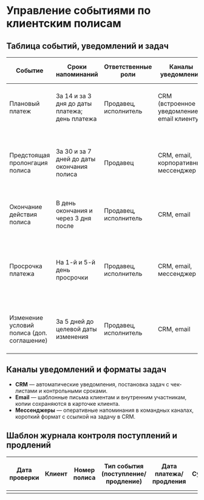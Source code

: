 # Управление событиями по клиентским полисам

## Таблица событий, уведомлений и задач

| Событие | Сроки напоминаний | Ответственные роли | Каналы уведомлений | Формат создаваемых задач |
| --- | --- | --- | --- | --- |
| Плановый платеж | За 14 и за 3 дня до даты платежа; день платежа | Продавец, исполнитель | CRM (встроенное уведомление), email клиенту | Задача в CRM с чек-листом подтверждения оплаты и шаблонным письмом |
| Предстоящая пролонгация полиса | За 30 и за 7 дней до даты окончания полиса | Продавец | CRM, email, корпоративный мессенджер | Задача в CRM на подготовку предложения по пролонгации с прикреплением коммерческого предложения |
| Окончание действия полиса | В день окончания и через 3 дня после | Продавец, исполнитель | CRM, email | Эскалационная задача в CRM с обязательным комментарием исполнителя |
| Просрочка платежа | На 1-й и 5-й день просрочки | Продавец, исполнитель | CRM, email, мессенджер | Задача-напоминание в CRM с фиксацией результата контакта и датой повторного шага |
| Изменение условий полиса (доп. соглашение) | За 5 дней до целевой даты изменения | Продавец, исполнитель | CRM, email | Задача в CRM с приложением проекта допсоглашения и чек-листом согласований |

## Каналы уведомлений и форматы задач

* **CRM** — автоматические уведомления, постановка задач с чек-листами и контрольными сроками.
* **Email** — шаблонные письма клиентам и внутренним участникам, копии сохраняются в карточке клиента.
* **Мессенджеры** — оперативные напоминания в командных каналах, короткий формат с ссылкой на задачу в CRM.

## Шаблон журнала контроля поступлений и продлений

| Дата проверки | Клиент | Номер полиса | Тип события (поступление/продление) | Дата платежа/продления | Сумма | Ответственный | Статус (выполнено/в процессе/просрочено) | Комментарии/результат |
| --- | --- | --- | --- | --- | --- | --- | --- | --- |
| | | | | | | | | |
